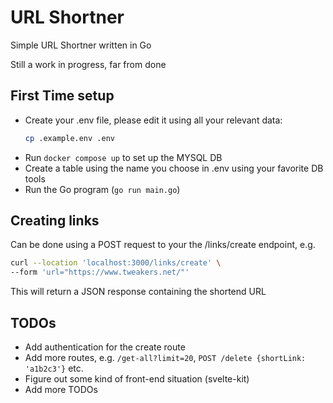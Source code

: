 # URL Shortner

Simple URL Shortner written in Go

Still a work in progress, far from done

## First Time setup
* Create your .env file, please edit it using all your relevant data:
    ```bash
    cp .example.env .env
    ```
* Run `docker compose up` to set up the MYSQL DB
* Create a table using the name you choose in .env using your favorite DB tools
* Run the Go program (`go run main.go`)

## Creating links

Can be done using a POST request to your the /links/create endpoint, e.g.

```bash
curl --location 'localhost:3000/links/create' \
--form 'url="https://www.tweakers.net/"'
```

This will return a JSON response containing the shortend URL

## TODOs
* Add authentication for the create route
* Add more routes, e.g. `/get-all?limit=20`, `POST /delete {shortLink: 'a1b2c3'}` etc. 
* Figure out some kind of front-end situation (svelte-kit)
* Add more TODOs
